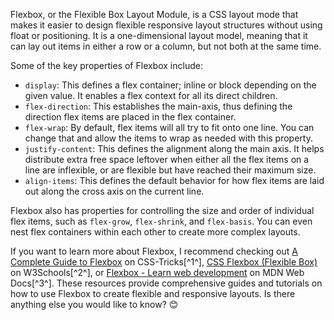 Flexbox, or the Flexible Box Layout Module, is a CSS layout mode that makes it easier to design flexible responsive layout structures without using float or positioning. It is a one-dimensional layout model, meaning that it can lay out items in either a row or a column, but not both at the same time. 

Some of the key properties of Flexbox include:
- `display`: This defines a flex container; inline or block depending on the given value. It enables a flex context for all its direct children.
- `flex-direction`: This establishes the main-axis, thus defining the direction flex items are placed in the flex container.
- `flex-wrap`: By default, flex items will all try to fit onto one line. You can change that and allow the items to wrap as needed with this property.
- `justify-content`: This defines the alignment along the main axis. It helps distribute extra free space leftover when either all the flex items on a line are inflexible, or are flexible but have reached their maximum size.
- `align-items`: This defines the default behavior for how flex items are laid out along the cross axis on the current line.

Flexbox also has properties for controlling the size and order of individual flex items, such as `flex-grow`, `flex-shrink`, and `flex-basis`. You can even nest flex containers within each other to create more complex layouts.

If you want to learn more about Flexbox, I recommend checking out [A Complete Guide to Flexbox](https://css-tricks.com/snippets/css/a-guide-to-flexbox/) on CSS-Tricks[^1^], [CSS Flexbox (Flexible Box)](https://www.w3schools.com/csS/css3_flexbox.asp) on W3Schools[^2^], or [Flexbox - Learn web development](https://developer.mozilla.org/en-US/docs/Learn/CSS/CSS_layout/Flexbox) on MDN Web Docs[^3^]. These resources provide comprehensive guides and tutorials on how to use Flexbox to create flexible and responsive layouts. Is there anything else you would like to know? 😊